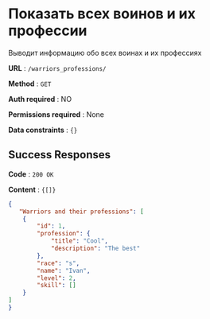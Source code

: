 # Показать всех воинов и их профессии

Выводит информацию обо всех воинах и их профессиях

**URL** : `/warriors_professions/`

**Method** : `GET`

**Auth required** : NO

**Permissions required** : None

**Data constraints** : `{}`

## Success Responses

**Code** : `200 OK`

**Content** : `{[]}`

```json
{
   "Warriors and their professions": [
    {
        "id": 1,
        "profession": {
            "title": "Cool",
            "description": "The best"
        },
        "race": "s",
        "name": "Ivan",
        "level": 2,
        "skill": []
    }
]
}
```